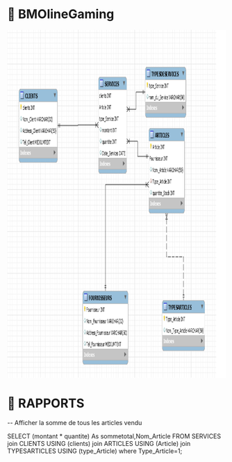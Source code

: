 # :pushpin: BMOlineGaming 
<img src="BMOline3.PNG" height="800" witdth="900"></img> 

# :pushpin: RAPPORTS

-- Afficher la somme de tous les articles vendu

SELECT (montant * quantite) As sommetotal,Nom_Article FROM SERVICES join CLIENTS 
USING (clients) join ARTICLES USING (Article) 
join TYPESARTICLES USING (type_Article)
where Type_Article=1;
